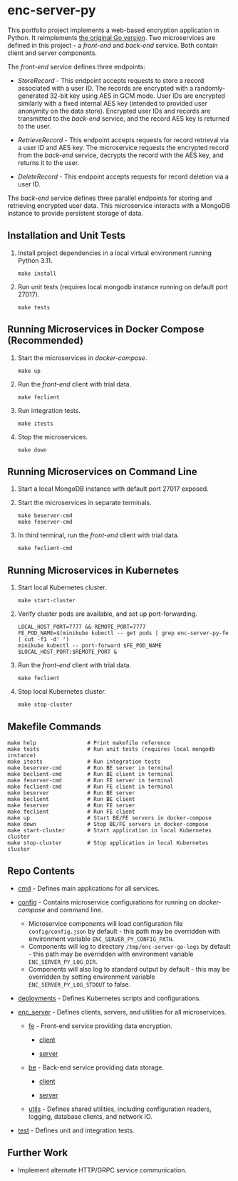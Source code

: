 # enc-server-py

This portfolio project implements a web-based encryption application 
in Python. It reimplements [the original Go version](https://github.com/jhayward01/enc-server-go).  Two microservices 
are defined in this project - a _front-end_ and _back-end_ service. Both contain 
client and server components.

The _front-end_ service defines three endpoints:

* _StoreRecord_ - This endpoint accepts requests to store a record 
associated with a user ID. The records are encrypted with a 
randomly-generated 32-bit key using AES in GCM mode. User IDs 
are encrypted similarly with a fixed internal AES key (intended 
to provided user anonymity on the data store). Encrypted user IDs
and records are transmitted to the _back-end_ service, and the record 
AES key is returned to the user.
	
* _RetrieveRecord_ - This endpoint accepts requests for record retrieval
via a user ID and AES key. The microservice requests the encrypted 
record from the _back-end_ service, decrypts the record with the AES 
key, and returns it to the user. 

* _DeleteRecord_ - This endpoint accepts requests for record deletion via a user ID. 
	
The _back-end_ service defines three parallel endpoints for storing and retrieving 
encrypted user data. This microservice interacts with a MongoDB instance to provide 
persistent storage of data.

## Installation and Unit Tests ##
1. Install project dependencies in a local virtual environment running Python 3.11.
    ```
    make install
    ```

2. Run unit tests (requires local mongodb instance running on default port 27017).
    ```
    make tests
    ```
   
## Running Microservices in Docker Compose (Recommended) ##
1. Start the microservices in _docker-compose_.
    ```
    make up
    ```
    
2. Run the _front-end_ client with trial data.
    ```
    make feclient
    ```

3. Run integration tests.
    ```
    make itests
    ```

4. Stop the microservices.
    ```
    make down
    ```
    
## Running Microservices on Command Line ##
1. Start a local MongoDB instance with default port 27017 exposed.

2. Start the microservices in separate terminals.
    ```
    make beserver-cmd
    make feserver-cmd
    ```
    
3. In third terminal, run the _front-end_ client with trial data.
    ```
    make feclient-cmd
    ```
    
## Running Microservices in Kubernetes ##
1. Start local Kubernetes cluster.
    ```
    make start-cluster
    ```
    
2. Verify cluster pods are available, and set up port-forwarding.
    ```
    LOCAL_HOST_PORT=7777 && REMOTE_PORT=7777
    FE_POD_NAME=$(minikube kubectl -- get pods | grep enc-server-py-fe | cut -f1 -d' ')
    minikube kubectl -- port-forward $FE_POD_NAME $LOCAL_HOST_PORT:$REMOTE_PORT &
    ```
    
3. Run the _front-end_ client with trial data.
    ```
    make feclient
    ```
    
4. Stop local Kubernetes cluster.
    ```
    make stop-cluster
    ```

## Makefile Commands ##
```
make help                # Print makefile reference
make tests               # Run unit tests (requires local mongodb instance)
make itests              # Run integration tests
make beserver-cmd        # Run BE server in terminal
make beclient-cmd        # Run BE client in terminal
make feserver-cmd        # Run FE server in terminal
make feclient-cmd        # Run FE client in terminal
make beserver            # Run BE server
make beclient            # Run BE client
make feserver            # Run FE server
make feclient            # Run FE client
make up                  # Start BE/FE servers in docker-compose
make down                # Stop BE/FE servers in docker-compose
make start-cluster       # Start application in local Kubernetes cluster
make stop-cluster        # Stop application in local Kubernetes cluster
```
 
## Repo Contents ##
* [cmd](cmd) - Defines main applications for all services.

* [config](config) - Contains microservice configurations for running on _docker-compose_ and command line. 
    * Microservice components will load configuration file `config/config.json` by default - this path may be 
    overridden with environment variable `ENC_SERVER_PY_CONFIG_PATH`.
    * Components will log to directory `/tmp/enc-server-go-logs` by default - this path may be overridden 
    with environment variable `ENC_SERVER_PY_LOG_DIR`.
    * Components will also log to standard output by default - this may be overridden by setting environment 
    variable `ENC_SERVER_PY_LOG_STDOUT` to false.

* [deployments](deployments) - Defines Kubernetes scripts and configurations.

* [enc_server](enc_server) - Defines clients, servers, and utilities for all microservices.

	* [fe](enc_server/fe) - Front-end service providing data encryption.
	
		* [client](enc_server/fe/client)
		
		* [server](enc_server/fe/server)

	* [be](enc_server/be) - Back-end service providing data storage.
	
		* [client](enc_server/be/client)
		
		* [server](enc_server/be/server)
	
	* [utils](enc_server/utils) - Defines shared utilities, including configuration readers, logging, database 
    clients, and network IO.

* [test](test) - Defines unit and integration tests.

## Further Work ##

* Implement alternate HTTP/GRPC service communication.
